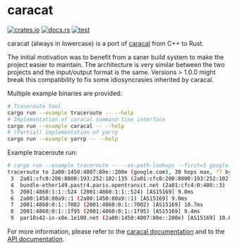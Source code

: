 # caracat

[![crates.io](https://img.shields.io/crates/v/caracat?logo=rust)](https://crates.io/crates/caracat/)
[![docs.rs](https://img.shields.io/docsrs/caracat?logo=docs.rs)](https://docs.rs/caracat/)
[![test](https://img.shields.io/github/actions/workflow/status/maxmouchet/caracat/test.yml?logo=github&label=test)](https://github.com/maxmouchet/caracat/actions/workflows/test.yml)

caracat (always in lowercase) is a port of [caracal](https://github.com/dioptra-io/caracal/) from C++ to Rust.

The initial motivation was to benefit from a saner build system to make the project easier to maintain.
The architecture is very similar between the two projects and the input/output format is the same.
Versions > 1.0.0 might break this compatibility to fix some idiosyncrasies inherited by caracal.

Multiple example binaries are provided:
```bash
# Traceroute tool
cargo run --example traceroute -- --help
# Implementation of caracal command-line interface
cargo run --example caracal -- --help
# (Partial) implementation of yarrp
cargo run --example yarrp -- --help
```

Example traceroute run:
```bash
# cargo run --example traceroute -- --as-path-lookups --first=3 google.com
traceroute to 2a00:1450:4007:80e::200e (google.com), 30 hops max, ?? byte packets
 3  2a01:cfc0:200:8000:193:252:102:135 (2a01:cfc0:200:8000:193:252:102:135) [AS5511] 8.9ms
 4  bundle-ether149.pastr4.paris.opentransit.net (2a01:cfc4:0:400::3) [AS5511] 83.6ms
 5  2001:4860:1:1::524 (2001:4860:1:1::524) [AS15169] 9.0ms
 6  2a00:1450:80a9::1 (2a00:1450:80a9::1) [AS15169] 9.0ms
 7  2001:4860:0:1::7002 (2001:4860:0:1::7002) [AS15169] 10.7ms
 8  2001:4860:0:1::1f95 (2001:4860:0:1::1f95) [AS15169] 9.4ms
 9  par10s42-in-x0e.1e100.net (2a00:1450:4007:80e::200e) [AS15169] 10.6ms
```

For more information, please refer to the [caracal documentation](https://dioptra-io.github.io/caracal/) and to the [API documentation](https://docs.rs/caracat/latest/caracat/).
